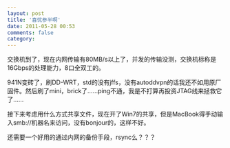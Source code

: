 ```yaml
---
layout: post
title: '喜忧参半啊'
date: 2011-05-28 00:53
comments: false
category: 
---
```

    

交换机到了，现在内网传输有80MB/s以上了，并发的传输没测，交换机标称是16Gbps的处理能力，8口全双工的。

941N变砖了，刷DD-WRT，std的没有jffs，没有autoddvpn的话我还不如用原厂固件。然后刷了mini，brick了……ping不通，我是不打算再投资JTAG线来拯救它了……

接下来考虑用什么方式共享文件，现在开了Win7的共享，但是MacBook得手动输入smb://机器名来访问，没有bonjour的，这样不好。

还需要一个好用的通过内网的备份手段，rsync么？？？
